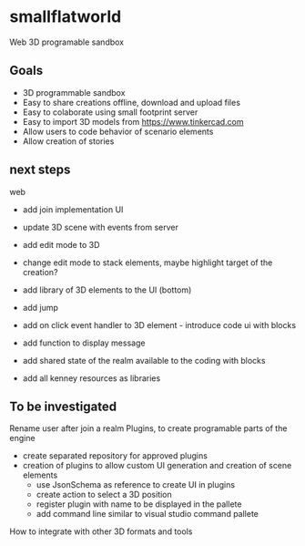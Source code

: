 # smallflatworld
Web 3D programable sandbox

## Goals
- 3D programmable sandbox 
- Easy to share creations offline, download and upload files
- Easy to colaborate using small footprint server
- Easy to import 3D models from https://www.tinkercad.com
- Allow users to code behavior of scenario elements
- Allow creation of stories 

## next steps 

web
- add join implementation UI
- update 3D scene with events from server

- add edit mode to 3D
- change edit mode to stack elements, maybe highlight target of the creation?
- add library of 3D elements to the UI (bottom)
- add jump
- add on click event handler to 3D element - introduce code ui with blocks
- add function to display message 
- add shared state of the realm available to the coding with blocks

- add all kenney resources as libraries

## To be investigated

Rename user after join a realm
Plugins, to create programable parts of the engine
- create separated repository for approved plugins
- creation of plugins to allow custom UI generation and creation of scene elements
    - use JsonSchema as reference to create UI in plugins
    - create action to select a 3D position
    - register plugin with name to be displayed in the pallete
    - add command line similar to visual studio command pallete

How to integrate with other 3D formats and tools